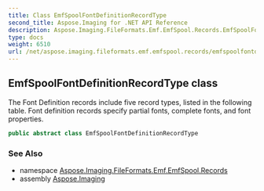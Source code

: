 ```yaml
---
title: Class EmfSpoolFontDefinitionRecordType
second_title: Aspose.Imaging for .NET API Reference
description: Aspose.Imaging.FileFormats.Emf.EmfSpool.Records.EmfSpoolFontDefinitionRecordType class. The Font Definition records include five record types listed in the following table. Font definition records specify partial fonts complete fonts and font properties
type: docs
weight: 6510
url: /net/aspose.imaging.fileformats.emf.emfspool.records/emfspoolfontdefinitionrecordtype/
---
```

## EmfSpoolFontDefinitionRecordType class

The Font Definition records include five record types, listed in the following table. Font definition records specify partial fonts, complete fonts, and font properties.

```csharp
public abstract class EmfSpoolFontDefinitionRecordType
```

### See Also

* namespace [Aspose.Imaging.FileFormats.Emf.EmfSpool.Records](../../aspose.imaging.fileformats.emf.emfspool.records/)
* assembly [Aspose.Imaging](../../)


